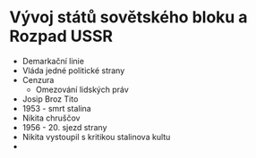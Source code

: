 # Vývoj států sovětského bloku a Rozpad USSR

- Demarkační linie
- Vláda jedné politické strany
- Cenzura
	- Omezování lidských práv
- Josip Broz Tito
- 1953 - smrt stalina
- Nikita chruščov
- 1956 - 20. sjezd strany
- Nikita vystoupil s kritikou stalinova kultu
- 